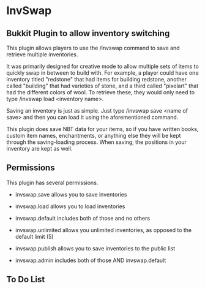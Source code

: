 InvSwap
=======

Bukkit Plugin to allow inventory switching
------------------------------------------

This plugin allows players to use the /invswap command to save and retrieve multiple inventories.

It was primarily designed for creative mode to allow multiple sets of items to quickly swap in between to
build with. For example, a player could have one inventory titled "redstone" that had items for building
redstone, another called "building" that had varieties of stone, and a third called "pixelart" that had the
different colors of wool. To retrieve these, they would only need to type /invswap load \<inventory name\>.

Saving an inventory is just as simple. Just type /invswap save \<name of save\> and then you can load it
using the aforementioned command.

This plugin does save NBT data for your items, so if you have written books, custom item names, enchantments, or anything else they will be kept through the saving-loading process. When saving, the positions in your inventory are kept as well.

Permissions
-----------

This plugin has several permissions.
- invswap.save allows you to save inventories
- invswap.load allows you to load inventories
- invswap.default includes both of those and no others


- invswap.unlimited allows you unlimited inventories, as opposed to the default limit (5)
- invswap.publish allows you to save inventories to the public list
- invswap.admin includes both of those AND invswap.default

To Do List
----------
